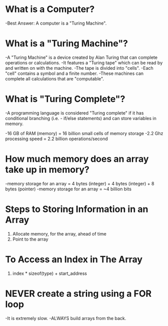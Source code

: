 # What is a Computer?

-Best Answer: A computer is a "Turing Machine".

# What is a "Turing Machine"?

-A "Turing Machine" is a device created by Alan Turing that can complete
operations or calculations.
-It features a "Turing tape" which can be read by and written
on with the machine.
-The tape is divided into "cells".
-Each "cell" contains a symbol and a finite number.
-These machines can complete all calculations that are "computable".

# What is "Turing Complete"?

-A programming language is considered "Turing complete" if it has
conditional branching (i.e. - if/else statements) and can store variables
in memory.

-16 GB of RAM (memory) = 16 billion small cells of memory storage
-2.2 Ghz processing speed = 2.2 billion operations/second

# How much memory does an array take up in memory?

-memory storage for an array = 4 bytes (integer) + 4 bytes (integer) + 8 bytes (pointer)
-memory storage for an array = ~4 billion bits

# Steps to Storing Information in an Array

1. Allocate memory, for the array, ahead of time
2. Point to the array

# To Access an Index in The Array

1. index \* sizeof(type) + start_address

# NEVER create a string using a FOR loop

-It is extremely slow.
-ALWAYS build arrays from the back.
